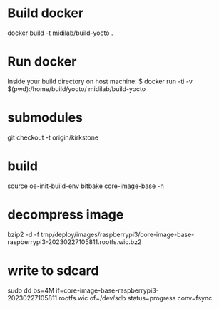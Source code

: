 # Build docker
docker build -t midilab/build-yocto .

# Run docker
Inside your build directory on host machine:
$ docker run -ti -v $(pwd):/home/build/yocto/ midilab/build-yocto

# submodules

git checkout -t origin/kirkstone

# build

source oe-init-build-env
bitbake core-image-base -n

# decompress image

bzip2 -d -f tmp/deploy/images/raspberrypi3/core-image-base-raspberrypi3-20230227105811.rootfs.wic.bz2

# write to sdcard

sudo dd bs=4M if=core-image-base-raspberrypi3-20230227105811.rootfs.wic of=/dev/sdb status=progress conv=fsync 

